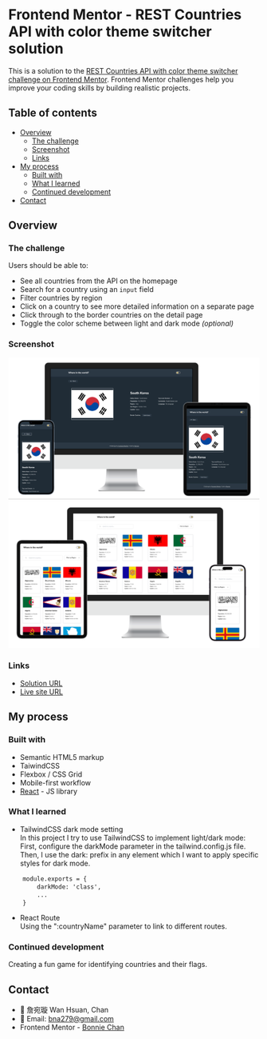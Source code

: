 # Frontend Mentor - REST Countries API with color theme switcher solution

This is a solution to the [REST Countries API with color theme switcher challenge on Frontend Mentor](https://www.frontendmentor.io/challenges/rest-countries-api-with-color-theme-switcher-5cacc469fec04111f7b848ca). Frontend Mentor challenges help you improve your coding skills by building realistic projects. 

## Table of contents

- [Overview](#overview)
  - [The challenge](#the-challenge)
  - [Screenshot](#screenshot)
  - [Links](#links)
- [My process](#my-process)
  - [Built with](#built-with)
  - [What I learned](#what-i-learned)
  - [Continued development](#continued-development)
- [Contact](#Contact)

## Overview

### The challenge

Users should be able to:

- See all countries from the API on the homepage
- Search for a country using an `input` field
- Filter countries by region
- Click on a country to see more detailed information on a separate page
- Click through to the border countries on the detail page
- Toggle the color scheme between light and dark mode *(optional)*

### Screenshot

![](./screenshot/darkScreenshot.png)
![](./screenshot/lightScreenshot.png)

### Links

- [Solution URL](https://github.com/wanhsuan625/REST-Countries-API-with-color-theme-switcher-solution)
- [Live site URL](https://rest-countries-api-with-color-theme-switcher-solution-delta.vercel.app/)

## My process

### Built with

- Semantic HTML5 markup
- TaiwindCSS
- Flexbox / CSS Grid
- Mobile-first workflow
- [React](https://reactjs.org/) - JS library

### What I learned

- TailwindCSS dark mode setting  
In this project I try to use TailwindCSS to implement light/dark mode:
First, configure the darkMode parameter in the tailwind.config.js file. Then, I use the dark: prefix in any element which I want to apply specific styles for dark mode.

```
    module.exports = {
        darkMode: 'class',
        ...
    }
```

- React Route  
Using the ":countryName" parameter to link to different routes.

### Continued development

Creating a fun game for identifying countries and their flags.

## Contact

- :woman: 詹宛璇 Wan Hsuan, Chan
- :e-mail: Email: bna279@gmail.com
- Frontend Mentor - [Bonnie Chan](https://www.frontendmentor.io/profile/wanhsuan625?_blank)